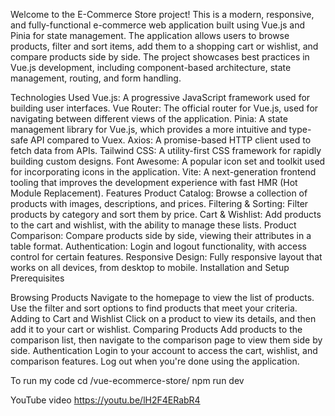 Welcome to the E-Commerce Store project! This is a modern, responsive, and fully-functional e-commerce web application built using Vue.js and Pinia for state management. The application allows users to browse products, filter and sort items, add them to a shopping cart or wishlist, and compare products side by side. The project showcases best practices in Vue.js development, including component-based architecture, state management, routing, and form handling.

Technologies Used
Vue.js: A progressive JavaScript framework used for building user interfaces.
Vue Router: The official router for Vue.js, used for navigating between different views of the application.
Pinia: A state management library for Vue.js, which provides a more intuitive and type-safe API compared to Vuex.
Axios: A promise-based HTTP client used to fetch data from APIs.
Tailwind CSS: A utility-first CSS framework for rapidly building custom designs.
Font Awesome: A popular icon set and toolkit used for incorporating icons in the application.
Vite: A next-generation frontend tooling that improves the development experience with fast HMR (Hot Module Replacement).
Features
Product Catalog: Browse a collection of products with images, descriptions, and prices.
Filtering & Sorting: Filter products by category and sort them by price.
Cart & Wishlist: Add products to the cart and wishlist, with the ability to manage these lists.
Product Comparison: Compare products side by side, viewing their attributes in a table format.
Authentication: Login and logout functionality, with access control for certain features.
Responsive Design: Fully responsive layout that works on all devices, from desktop to mobile.
Installation and Setup
Prerequisites

Browsing Products
Navigate to the homepage to view the list of products.
Use the filter and sort options to find products that meet your criteria.
Adding to Cart and Wishlist
Click on a product to view its details, and then add it to your cart or wishlist.
Comparing Products
Add products to the comparison list, then navigate to the comparison page to view them side by side.
Authentication
Login to your account to access the cart, wishlist, and comparison features.
Log out when you're done using the application.


To run my code
cd /vue-ecommerce-store/
npm run dev

YouTube video
https://youtu.be/lH2F4ERabR4